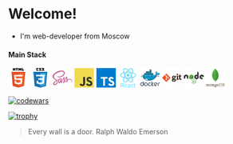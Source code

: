 # Welcome!

- I'm web-developer from Moscow


#### Main Stack
<img src="https://github.com/devicons/devicon/blob/master/icons/html5/html5-original-wordmark.svg" title="html5" alt="html5" width="40" height="40"/>  <img src="https://github.com/devicons/devicon/blob/master/icons/css3/css3-original-wordmark.svg" title="css3" alt="css3" width="40" height="40"/>  <img src="https://github.com/devicons/devicon/blob/master/icons/sass/sass-original.svg" title="sass" alt="sass" width="40" height="40"/>  <img src="https://github.com/devicons/devicon/blob/master/icons/javascript/javascript-original.svg" title="javascript" alt="javascript" width="40" height="40"/>  <img src="https://github.com/devicons/devicon/blob/master/icons/typescript/typescript-original.svg" title="typescript" alt="typescript" width="40" height="40"/> <img src="https://github.com/devicons/devicon/blob/master/icons/react/react-original-wordmark.svg" title="React" alt="React" width="40" height="40"/>  <img src="https://github.com/devicons/devicon/blob/master/icons/docker/docker-original-wordmark.svg" title="docker" alt="docker" width="40" height="40"/>  <img src="https://github.com/devicons/devicon/blob/master/icons/git/git-original-wordmark.svg" title="git" alt="git" width="40" height="40"/>  <img src="https://github.com/devicons/devicon/blob/master/icons/nodejs/nodejs-original-wordmark.svg" title="nodeJS" alt="nodeJS" width="40" height="40"/>   <img src="https://github.com/devicons/devicon/blob/master/icons/mongodb/mongodb-original-wordmark.svg" title="mongodb" alt="mongodb" width="40" height="40"/>

<!-- #### I also use
<img src="https://github.com/devicons/devicon/blob/master/icons/redux/redux-original.svg" title="redux" alt="redux" width="40" height="40"/>  <img src="https://github.com/devicons/devicon/blob/master/icons/python/python-original-wordmark.svg" title="python" alt="python" width="40" height="40"/>  <img src="https://img.icons8.com/?size=100&id=hCWb1IvpcBZ0&format=png&color=000000" title="flask" alt="flask" width="40" height="40"/>  <img src="https://github.com/devicons/devicon/blob/master/icons/postgresql/postgresql-plain.svg" title="postgresql" alt="postgresql" width="40" height="40"/> -->

[![codewars](https://www.codewars.com/users/gregory1175/badges/small)](https://www.codewars.com/users/gregory1175) 

[![trophy](https://github-profile-trophy.vercel.app/?username=gregory1175)](https://github.com/ryo-ma/github-profile-trophy)

>Every wall is a door.
Ralph Waldo Emerson

<!-- [![Top Langs](https://github-readme-stats.vercel.app/api/top-langs/?username=gregory1175&layout=compact)](https://github.com/anuraghazra/github-readme-stats) -->
<!-- ![](https://github-profile-summary-cards.vercel.app/api/cards/repos-per-language?username=gregory1175&theme=solarized_dark) статистика языков программирования
